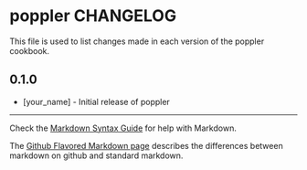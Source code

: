poppler CHANGELOG
=================

This file is used to list changes made in each version of the poppler cookbook.

0.1.0
-----
- [your_name] - Initial release of poppler

- - -
Check the [Markdown Syntax Guide](http://daringfireball.net/projects/markdown/syntax) for help with Markdown.

The [Github Flavored Markdown page](http://github.github.com/github-flavored-markdown/) describes the differences between markdown on github and standard markdown.
